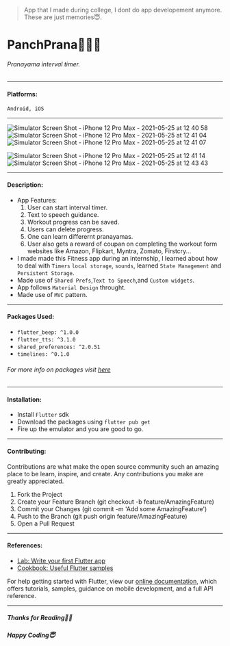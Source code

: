 > App that I made during college, I dont do app developement anymore. These are just memories😇.

# PanchPrana🧘🏻‍♀️
###### Pranayama interval timer.

------------



#### Platforms:  
`Android, iOS`

------------
![Simulator Screen Shot - iPhone 12 Pro Max - 2021-05-25 at 12 40 58](https://user-images.githubusercontent.com/55269410/119456919-c2ecc280-bd58-11eb-919b-73f586fc2df5.png) ![Simulator Screen Shot - iPhone 12 Pro Max - 2021-05-25 at 12 41 04](https://user-images.githubusercontent.com/55269410/119456931-c5e7b300-bd58-11eb-8f31-e9c2aa2fc61c.png) ![Simulator Screen Shot - iPhone 12 Pro Max - 2021-05-25 at 12 41 07](https://user-images.githubusercontent.com/55269410/119456937-c718e000-bd58-11eb-8b96-8e5d3ae53e46.png)

![Simulator Screen Shot - iPhone 12 Pro Max - 2021-05-25 at 12 41 14](https://user-images.githubusercontent.com/55269410/119456941-c8e2a380-bd58-11eb-901a-93cda0d8a354.png) ![Simulator Screen Shot - iPhone 12 Pro Max - 2021-05-25 at 12 43 43](https://user-images.githubusercontent.com/55269410/119456944-c97b3a00-bd58-11eb-8cd8-342bf1d0bc8c.png)



------------
#### Description: 
- App Features:
	1. User can start interval timer.
	2. Text to speech guidance.
	3. Workout progress can be saved.
	4. Users can delete progress.
	5. One can learn differernt pranayamas.
	6. User also gets a reward of coupan on completing the workout form websites like Amazon, Flipkart, Myntra, Zomato, Firstcry...
- I made made this Fitness app during an internship, I learned  about how to deal with 
`Timers` `local storage`, `sounds`, learned `State Management` and `Persistent Storage`. 
- Made use of `Shared Prefs`,`Text to Speech`,and `Custom widgets`.
- App follows `Material Design` throught.
- Made use of `MVC` pattern.

------------

#### Packages Used:
- `flutter_beep: ^1.0.0`
- `flutter_tts: ^3.1.0`
- `shared_preferences: ^2.0.51`
- `timelines: ^0.1.0`
###### For more info on packages visit [here](http://pub.dev "here")
------------

#### Installation:
- Install `Flutter` sdk
- Download the packages using `flutter pub get`
- Fire up the emulator and you are good to go.

------------
#### Contributing:
Contributions are what make the open source community such an amazing place to be learn, inspire, and create. Any contributions you make are greatly appreciated.
1. Fork the Project
2. Create your Feature Branch (git checkout -b feature/AmazingFeature)
3. Commit your Changes (git commit -m 'Add some AmazingFeature')
4. Push to the Branch (git push origin feature/AmazingFeature)
5. Open a Pull Request

------------
#### References:

- [Lab: Write your first Flutter app](https://flutter.dev/docs/get-started/codelab)
- [Cookbook: Useful Flutter samples](https://flutter.dev/docs/cookbook)

For help getting started with Flutter, view our
[online documentation](https://flutter.dev/docs), which offers tutorials,
samples, guidance on mobile development, and a full API reference.

------------


##### Thanks for Reading🙏🏻
##### Happy Coding😇



   



